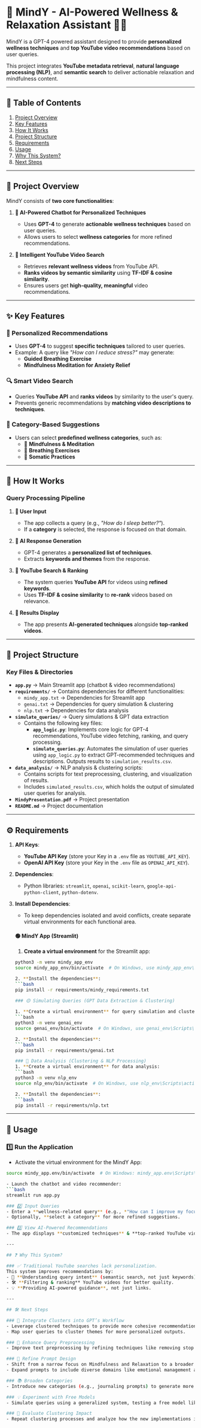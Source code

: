 # 🧘 MindY - AI-Powered Wellness & Relaxation Assistant 🎥✨

MindY is a GPT-4 powered assistant designed to provide **personalized wellness techniques** and **top YouTube video recommendations** based on user queries.

This project integrates **YouTube metadata retrieval**, **natural language processing (NLP)**, and **semantic search** to deliver actionable relaxation and mindfulness content.

---

## 📑 Table of Contents

1. [Project Overview](#-project-overview)
2. [Key Features](#-key-features)
3. [How It Works](#-how-it-works)
4. [Project Structure](#-project-structure)
5. [Requirements](#-requirements)
6. [Usage](#-usage)
7. [Why This System?](#-why-this-system)
8. [Next Steps](#-next-steps)

---

## 📖 Project Overview

MindY consists of **two core functionalities**:

1. **🧠 AI-Powered Chatbot for Personalized Techniques**
   - Uses **GPT-4** to generate **actionable wellness techniques** based on user queries.
   - Allows users to select **wellness categories** for more refined recommendations.

2. **🎥 Intelligent YouTube Video Search**
   - Retrieves **relevant wellness videos** from YouTube API.
   - **Ranks videos by semantic similarity** using **TF-IDF & cosine similarity**.
   - Ensures users get **high-quality, meaningful** video recommendations.

---

## ✨ Key Features

### 🎯 Personalized Recommendations  
- Uses **GPT-4** to suggest **specific techniques** tailored to user queries.  
- Example: A query like _"How can I reduce stress?"_ may generate:
  - **Guided Breathing Exercise**
  - **Mindfulness Meditation for Anxiety Relief**  

### 🔍 Smart Video Search  
- Queries **YouTube API** and **ranks videos** by similarity to the user's query.  
- Prevents generic recommendations by **matching video descriptions to techniques**.

### 📂 Category-Based Suggestions  
- Users can select **predefined wellness categories**, such as:
  - 🧘 **Mindfulness & Meditation**
  - 💨 **Breathing Exercises**
  - 🤸 **Somatic Practices**

---

## 🤔 How It Works

### **Query Processing Pipeline**

1. **💬 User Input**
   - The app collects a query (e.g., _"How do I sleep better?"_).
   - If a **category** is selected, the response is focused on that domain.

2. **🧠 AI Response Generation**
   - GPT-4 generates a **personalized list of techniques**.
   - Extracts **keywords and themes** from the response.

3. **🔗 YouTube Search & Ranking**
   - The system queries **YouTube API** for videos using **refined keywords**.
   - Uses **TF-IDF & cosine similarity** to **re-rank** videos based on relevance.

4. **📜 Results Display**
   - The app presents **AI-generated techniques** alongside **top-ranked videos**.

---

## 📂 Project Structure
### **Key Files & Directories**
- **`app.py`** → Main Streamlit app (chatbot & video recommendations)
- **`requirements/`** → Contains dependencies for different functionalities:
  - `mindy_app.txt` → Dependencies for Streamlit app
  - `genai.txt` → Dependencies for query simulation & clustering
  - `nlp.txt` → Dependencies for data analysis
- **`simulate_queries/`** → Query simulations & GPT data extraction
  - Contains the following key files:
    - **`app_logic.py`**: Implements core logic for GPT-4 recommendations, YouTube video fetching, ranking, and query processing.  
    - **`simulate_queries.py`**: Automates the simulation of user queries using `app_logic.py` to extract GPT-recommended techniques and descriptions. Outputs results to `simulation_results.csv`.
- **`data_analysis/`** → NLP analysis & clustering scripts:
  - Contains scripts for text preprocessing, clustering, and visualization of results.  
  - Includes `simulated_results.csv`, which holds the output of simulated user queries for analysis.
- **`MindyPresentation.pdf`** → Project presentation
- **`README.md`** → Project documentation

---

## ⚙️ Requirements

1. **API Keys**:
   - **YouTube API Key** (store your Key in a `.env` file as `YOUTUBE_API_KEY`).
   - **OpenAI API Key** (store your Key in the `.env` file as `OPENAI_API_KEY`).

2. **Dependencies**:
   - Python libraries: `streamlit`, `openai`, `scikit-learn`, `google-api-python-client`, `python-dotenv`.

3. **Install Dependencies**:
   - To keep dependencies isolated and avoid conflicts, create separate virtual environments for each functional area.
     
   #### 🟢 MindY App (Streamlit)
   1. **Create a virtual environment** for the Streamlit app:
   ```bash
   python3 -m venv mindy_app_env
   source mindy_app_env/bin/activate  # On Windows, use mindy_app_env\Scripts\activate
   
   2. **Install the dependencies**:
   ```bash
   pip install -r requirements/mindy_requirements.txt

   ### 🟡 Simulating Queries (GPT Data Extraction & Clustering)
  
   1. **Create a virtual environment** for query simulation and clustering:
   ```bash
   python3 -m venv genai_env
   source genai_env/bin/activate  # On Windows, use genai_env\Scripts\activate

   2. **Install the dependencies**:
   ```bash
   pip install -r requirements/genai.txt

   ### 🔵 Data Analysis (Clustering & NLP Processing)
   1. **Create a virtual environment** for data analysis:
   ```bash
   python3 -m venv nlp_env
   source nlp_env/bin/activate  # On Windows, use nlp_env\Scripts\activate

   2. **Install the dependencies**:
   ```bash
   pip install -r requirements/nlp.txt

---

## 🚀 Usage

  ### 1️⃣ Run the Application
  - Activate the virtual environment for the MindY App:
  ```bash
  source mindy_app.env/bin/activate  # On Windows: mindy_app.env\Scripts\activate

  - Launch the chatbot and video recommender:
  ```bash
  streamlit run app.py

  ### 2️⃣ Input Queries
  - Enter a **wellness-related query** (e.g., *"How can I improve my focus?"*).
  - Optionally, **select a category** for more refined suggestions.

  ### 3️⃣ View AI-Powered Recommendations
  - The app displays **customized techniques** & **top-ranked YouTube videos**.

---

## ❓ Why This System?

### ✅ Traditional YouTube searches lack personalization.
This system improves recommendations by:
- 🎯 **Understanding query intent** (semantic search, not just keywords).
- 🛠️ **Filtering & ranking** YouTube videos for better quality.
- 💡 **Providing AI-powered guidance**, not just links.

---

## 🛠️ Next Steps

### 🚀 Integrate Clusters into GPT’s Workflow
- Leverage clustered techniques to provide more cohesive recommendations.
- Map user queries to cluster themes for more personalized outputs.

### 🔧 Enhance Query Preprocessing
- Improve text preprocessing by refining techniques like removing stop words and applying lemmatization.

### 🎯 Refine Prompt Design
- Shift from a narrow focus on Mindfulness and Relaxation to a broader range of well-being areas.
- Expand prompts to include diverse domains like emotional management and cognitive behavioral therapy (CBT).

### 📚 Broaden Categories
- Introduce new categories (e.g., journaling prompts) to generate more varied and meaningful recommendations.

### 💡 Experiment with Free Models
- Simulate queries using a generalized system, testing a free model like **DeepSeek**.

### 🔄 Evaluate Clustering Impact
- Repeat clustering processes and analyze how the new implementations influence results.
